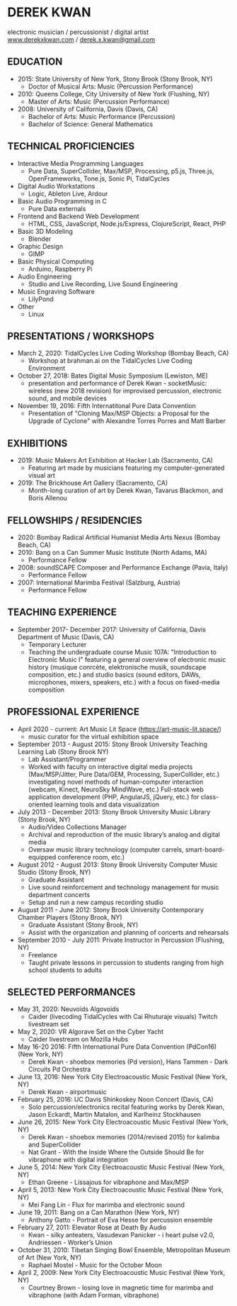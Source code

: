 # DEREK KWAN
electronic musician / percussionist / digital artist\
www.derekxkwan.com / derek.x.kwan@gmail.com

## EDUCATION
- 2015: State University of New York, Stony Brook (Stony Brook, NY)
  - Doctor of Musical Arts: Music (Percussion Performance)
- 2010: Queens College, City University of New York (Flushing, NY)
  - Master of Arts: Music (Percussion Performance)
- 2008: University of California, Davis (Davis, CA)
  - Bachelor of Arts: Music Performance (Percussion)
  - Bachelor of Science: General Mathematics

## TECHNICAL PROFICIENCIES
- Interactive Media Programming Languages
  - Pure Data, SuperCollider, Max/MSP, Processing, p5.js, Three.js, OpenFrameworks, Tone.js, Sonic Pi, TidalCycles
- Digital Audio Workstations
  - Logic, Ableton Live, Ardour 
- Basic Audio Programming in C
  - Pure Data externals
- Frontend and Backend Web Development
  - HTML, CSS, JavaScript, Node.js/Express, ClojureScript, React, PHP
- Basic 3D Modeling
  - Blender
- Graphic Design
  - GIMP
- Basic Physical Computing
  - Arduino, Raspberry Pi
- Audio Engineering
  - Studio and Live Recording, Live Sound Engineering
- Music Engraving Software
  - LilyPond 
- Other
  - Linux

## PRESENTATIONS / WORKSHOPS
- March 2, 2020: TidalCycles Live Coding Workshop (Bombay Beach, CA)
  - Workshop at brahman.ai on the TidalCycles Live Coding Environment 
- October 27, 2018: Bates Digital Music Symposium (Lewiston, ME)
  - presentation and performance of Derek Kwan - socketMusic: wireless (new 2018 revision) for improvised percussion, electronic sound, and mobile devices
- November 19, 2016: Fifth Internatitonal Pure Data Convention
  - Presentation of "Cloning Max/MSP Objects: a Proposal for the Upgrade of Cyclone" with Alexandre Torres Porres and Matt Barber

## EXHIBITIONS
- 2019: Music Makers Art Exhibition at Hacker Lab (Sacramento, CA)
  - Featuring art made by musicians featuring my computer-generated visual art
- 2019: The Brickhouse Art Gallery (Sacramento, CA)
  - Month-long curation of art by Derek Kwan, Tavarus Blackmon, and Boris Allenou

## FELLOWSHIPS / RESIDENCIES
- 2020: Bombay Radical Artificial Humanist Media Arts Nexus (Bombay Beach, CA)
- 2010:  Bang on a Can Summer Music Institute  (North Adams, MA)
  - Performance Fellow
- 2008: soundSCAPE Composer and Performance Exchange (Pavia, Italy)
  - Performance Fellow
- 2007: International Marimba Festival (Salzburg, Austria)
  - Performance Fellow

## TEACHING EXPERIENCE
- September 2017- December 2017: University of California, Davis Department of Music (Davis, CA)
  - Temporary Lecturer
  - Teaching the undergraduate course Music 107A: "Introduction to Electronic Music I" featuring a general overview of electronic music history (musique conrcète, elektronische musik, soundscape composition, etc.) and studio basics (sound editors, DAWs, microphones, mixers, speakers, etc.) with a focus on fixed-media composition

## PROFESSIONAL EXPERIENCE
- April 2020 - current: Art Music Lit Space (https://art-music-lit.space/)
  - music curator for the virtual exhibition space
- September 2013 - August 2015: Stony Brook University Teaching Learning Lab (Stony Brook NY)
  - Lab Assistant/Programmer
  - Worked with faculty on interactive digital media projects (Max/MSP/Jitter, Pure Data/GEM, Processing, SuperCollider, etc.) investigating novel methods of human-computer interaction (webcam, Kinect, NeuroSky MindWave, etc.)
Full-stack web application development (PHP, AngularJS, jQuery, etc.) for class-oriented learning tools and data visualization
- July 2013 - December 2013: Stony Brook University Music Library (Stony Brook, NY)
  - Audio/Video Collections Manager
  - Archival and reproduction of the music library’s analog and digital media
  - Oversaw music library technology (computer carrels, smart-board-equipped conference room, etc.)
- August 2012 - August 2013: Stony Brook University Computer Music Studio (Stony Brook, NY)
  - Graduate Assistant
  - Live sound reinforcement and technology management for music department concerts
  - Setup and run a new campus recording studio
- August 2011 - June 2012: Stony Brook University Contemporary Chamber Players (Stony Brook, NY)
  - Graduate Assistant (Stony Brook, NY)
  - Assist with the organization and planning of concerts and rehearsals 
- September 2010 - July 2011: Private Instructor in Percussion (Flushing, NY)
  - Freelance
  - Taught private lessons in percussion to students ranging from high school students to adults

## SELECTED PERFORMANCES
- May 31, 2020: Neuvoids Algovoids
  - Caider (livecoding TidalCycles with Cai Rhuturaje visuals) Twitch livestream set
- May 2, 2020: VR Algorave Set on the Cyber Yacht
  - Caider livestream on Mozilla Hubs
- May 16-20 2016: Fifth International Pure Data Convention (PdCon16) (New York, NY)
  - Derek Kwan - shoebox memories (Pd version), Hans Tammen - Dark Circuits Pd Orchestra
- June 13, 2016: New York City Electroacoustic Music Festival (New York, NY)
  - Derek Kwan - airportmusic
- February 25, 2016: UC Davis Shinkoskey Noon Concert (Davis, CA)
  - Solo percussion/electronics recital featuring works by Derek Kwan, Jason Eckardt, Martin Matalon, and Karlheinz Stockhausen
- June 26, 2015: New York City Electroacoustic Music Festival (New York, NY)
  - Derek Kwan - shoebox memories (2014/revised 2015) for kalimba and SuperCollider
  - Nat Grant - With the Inside Where the Outside Should Be for vibraphone with digital integration
- June 5, 2014: New York City Electroacoustic Music Festival (New York, NY)
  - Ethan Greene - Lissajous for vibraphone and Max/MSP
- April 5, 2013: New York City Electroacoustic Music Festival (New York, NY)
  - Mei Fang Lin - Flux for marimba and electronic sound
- June 19, 2011: Bang on a Can Marathon (New York, NY)
  - Anthony Gatto - Portrait of Eva Hesse for percussion ensemble
- February 27, 2011: Elevator Rose at Death By Audio
  - Kwan - silky anteaters, Vasudevan Panicker - i heart pulse v2.0, Andriessen - Worker’s Union
- October 31, 2010: Tibetan Singing Bowl Ensemble, Metropolitan Museum of Art (New York, NY)
  - Raphael Mostel - Music for the October Moon
- April 2, 2009: New York City Electroacoustic Music Festival (New York, NY)
  - Courtney Brown - losing love in magnetic time for marimba and vibraphone (with Adam Forman, vibraphone)
